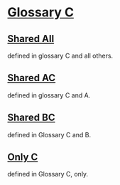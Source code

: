 # [Glossary C](#glossary-c)

## [Shared All](#shared-all)

defined in glossary C and all others.

## [Shared AC](#shared-ac)

defined in glossary C and A.

## [Shared BC](#shared-bc)

defined in Glossary C and B.

## [Only C](#only-c)

defined in Glossary C, only.

